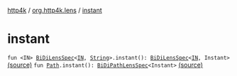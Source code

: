 [http4k](../index.md) / [org.http4k.lens](index.md) / [instant](./instant.md)

# instant

`fun <IN> `[`BiDiLensSpec`](-bi-di-lens-spec/index.md)`<`[`IN`](instant.md#IN)`, `[`String`](https://kotlinlang.org/api/latest/jvm/stdlib/kotlin/-string/index.html)`>.instant(): `[`BiDiLensSpec`](-bi-di-lens-spec/index.md)`<`[`IN`](instant.md#IN)`, Instant>` [(source)](https://github.com/http4k/http4k/blob/master/http4k-core/src/main/kotlin/org/http4k/lens/lensSpec.kt#L230)
`fun `[`Path`](-path/index.md)`.instant(): `[`BiDiPathLensSpec`](-bi-di-path-lens-spec/index.md)`<Instant>` [(source)](https://github.com/http4k/http4k/blob/master/http4k-core/src/main/kotlin/org/http4k/lens/path.kt#L109)